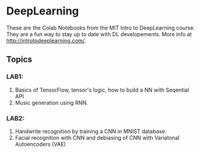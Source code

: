 # DeepLearning
These are the Colab Notebooks from the MIT Intro to DeepLearning course. They are a fun way to stay up to date with DL developements. More info at http://introtodeeplearning.com/.

## Topics

### LAB1:
1) Basics of TensorFlow, tensor's logic, how to build a NN with Seqential API
2) Music generation using RNN.


### LAB2:
1) Handwrite recognition by training a CNN in MNIST database.
2) Facial recognition with CNN and debiasing of CNN with Variatonal Autoencoders (VAE)

